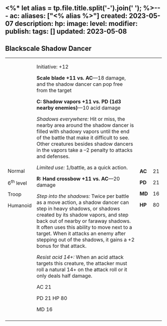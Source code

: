 <%* let alias = tp.file.title.split('-').join(' '); %>---
ac: 
aliases: ["<% alias %>"]
created: 2023-05-07
description: 
hp: 
image: 
level: 
modifier: 
publish: 
tags: []
updated: 2023-05-08
---

## Blackscale Shadow Dancer

<table>
<colgroup>
<col style="width: 16%" />
<col style="width: 72%" />
<col style="width: 5%" />
<col style="width: 5%" />
</colgroup>
<tbody>
<tr class="odd">
<td><p>Normal</p>
<p>6<sup>th</sup> level</p>
<p>Troop</p>
<p>Humanoid</p></td>
<td><p>Initiative: +12</p>
<p><strong>Scale blade +11 vs. AC</strong>—18 damage, and the shadow
dancer can pop free from the target</p>
<p><strong>C: Shadow vapors +11 vs. PD (1d3 nearby enemies)</strong>—10
acid damage</p>
<p><em>Shadows everywhere:</em> Hit or miss, the nearby area around the
shadow dancer is filled with shadowy vapors until the end of the battle
that make it difficult to see. Other creatures besides shadow dancers in
the vapors take a –2 penalty to attacks and defenses.</p>
<p><em>Limited use:</em> 1/battle, as a quick action.</p>
<p><strong>R: Hand crossbow +11 vs. AC</strong>—20 damage</p>
<p><em>Step into the shadows:</em> Twice per battle as a move action, a
shadow dancer can step in heavy shadows, or shadows created by its
shadow vapors, and step back out of nearby or faraway shadows. It often
uses this ability to move next to a target. When it attacks an enemy
after stepping out of the shadows, it gains a +2 bonus for that
attack.</p>
<p><em>Resist acid 14+:</em> When an acid attack targets this creature,
the attacker must roll a natural 14+ on the attack roll or it only deals
half damage.</p>
<p>AC 21</p>
<p>PD 21 HP 80</p>
<p>MD 16</p></td>
<td><p><strong>AC</strong></p>
<p><strong>PD</strong></p>
<p><strong>MD</strong></p>
<p><strong>HP</strong></p></td>
<td><p>21</p>
<p>21</p>
<p>16</p>
<p>80</p></td>
</tr>
<tr class="even">
<td></td>
<td></td>
<td></td>
<td></td>
</tr>
</tbody>
</table>
